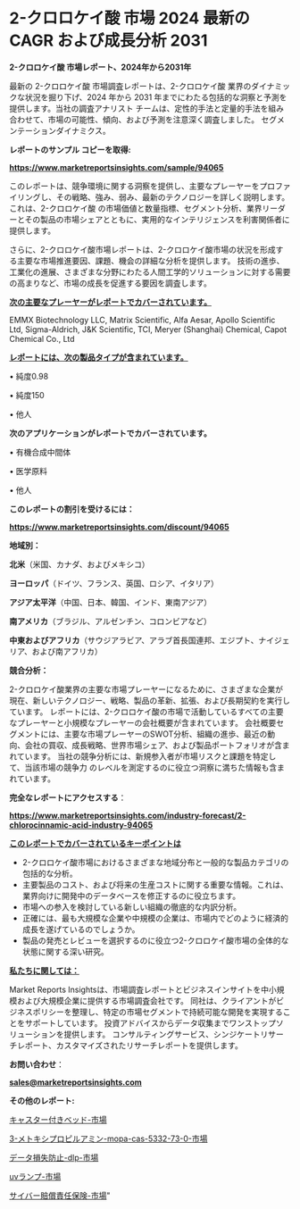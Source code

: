 # 2-クロロケイ酸 市場 2024 最新の CAGR および成長分析 2031

<strong>2-クロロケイ酸 市場レポート、2024年から2031年</strong>

最新の 2-クロロケイ酸 市場調査レポートは、2-クロロケイ酸 業界のダイナミックな状況を掘り下げ、2024 年から 2031 年までにわたる包括的な洞察と予測を提供します。当社の調査アナリスト チームは、定性的手法と定量的手法を組み合わせて、市場の可能性、傾向、および予測を注意深く調査しました。 セグメンテーションダイナミクス。



<strong>レポートのサンプル コピーを取得:</strong> <a href=https://www.marketreportsinsights.com/sample/94065>

<strong><u>https://www.marketreportsinsights.com/sample/94065</u></strong></a>

このレポートは、競争環境に関する洞察を提供し、主要なプレーヤーをプロファイリングし、その戦略、強み、弱み、最新のテクノロジーを詳しく説明します。 これは、2-クロロケイ酸 の市場価値と数量指標、セグメント分析、業界リーダーとその製品の市場シェアとともに、実用的なインテリジェンスを利害関係者に提供します。

さらに、2-クロロケイ酸市場レポートは、2-クロロケイ酸市場の状況を形成する主要な市場推進要因、課題、機会の詳細な分析を提供します。 技術の進歩、工業化の進展、さまざまな分野にわたる人間工学的ソリューションに対する需要の高まりなど、市場の成長を促進する要因を調査します。



<strong><u>次の主要なプレーヤーがレポートでカバーされています。</u></strong>

EMMX Biotechnology LLC, Matrix Scientific, Alfa Aesar, Apollo Scientific Ltd, Sigma-Aldrich, J&K Scientific, TCI, Meryer (Shanghai) Chemical, Capot Chemical Co., Ltd



<strong><u><b>レポートには、次の製品タイプが含まれています。</b></u></strong>

• 純度0.98

• 純度150

• 他人



<strong><b>次のアプリケーションがレポートでカバーされています。</b></strong>

• 有機合成中間体

• 医学原料

• 他人



<strong><b>このレポートの割引を受けるには：</b></strong><a href=https://www.marketreportsinsights.com/discount/94065>

<strong><u>https://www.marketreportsinsights.com/discount/94065</u></strong></a>



<strong>地域別：</strong>



<strong>北米</strong>（米国、カナダ、およびメキシコ）



<strong>ヨーロッパ</strong>（ドイツ、フランス、英国、ロシア、イタリア）



<strong>アジア太平洋</strong>（中国、日本、韓国、インド、東南アジア）



<strong>南アメリカ</strong>（ブラジル、アルゼンチン、コロンビアなど）



<strong>中東およびアフリカ</strong>（サウジアラビア、アラブ首長国連邦、エジプト、ナイジェリア、および南アフリカ）



<strong>競合分析：</strong>

2-クロロケイ酸業界の主要な市場プレーヤーになるために、さまざまな企業が現在、新しいテクノロジー、戦略、製品の革新、拡張、および長期契約を実行しています。 レポートには、2-クロロケイ酸の市場で活動しているすべての主要なプレーヤーと小規模なプレーヤーの会社概要が含まれています。 会社概要セグメントには、主要な市場プレーヤーのSWOT分析、組織の進歩、最近の動向、会社の買収、成長戦略、世界市場シェア、および製品ポートフォリオが含まれています。 当社の競争分析には、新規参入者が市場リスクと課題を特定して、当該市場の競争力 のレベルを測定するのに役立つ洞察に満ちた情報も含まれています。



<strong>完全なレポートにアクセスする</strong>：

<a href=https://www.marketreportsinsights.com/industry-forecast/2-chlorocinnamic-acid-industry-94065>

<strong><u>https://www.marketreportsinsights.com/industry-forecast/2-chlorocinnamic-acid-industry-94065</u></strong></a>



<strong><u><b>このレポートでカバーされているキーポイントは</b></u></strong>
<ul>
  <li>2-クロロケイ酸市場におけるさまざまな地域分布と一般的な製品カテゴリの包括的な分析。</li>
  <li>主要製品のコスト、および将来の生産コストに関する重要な情報。これは、業界向けに開発中のデータベースを修正するのに役立ちます。</li>
  <li>市場への参入を検討している新しい組織の徹底的な内訳分析。</li>
  <li>正確には、最も大規模な企業や中規模の企業は、市場内でどのように経済的成長を遂げているのでしょうか。</li>
  <li>製品の発売とレビューを選択するのに役立つ2-クロロケイ酸市場の全体的な状態に関する深い研究。</li>
</ul>


<strong><u><b>私たちに関しては：</b></u></strong>

Market Reports Insightsは、市場調査レポートとビジネスインサイトを中小規模および大規模企業に提供する市場調査会社です。 同社は、クライアントがビジネスポリシーを整理し、特定の市場セグメントで持続可能な開発を実現することをサポートしています。 投資アドバイスからデータ収集までワンストップソリューションを提供します。 コンサルティングサービス、シンジケートリサーチレポート、カスタマイズされたリサーチレポートを提供します。



<strong><b>お問い合わせ</b></strong>：

<a href=mailto:sales@marketreportsinsights.com>

<strong><u>sales@marketreportsinsights.com</u></strong></a>



<strong>その他のレポート:</strong>

<a href=https://www.linkedin.com/pulse/キャスター付きベッド-市場-2023-総合分析と事業成長戦略-2030-crf2f/>キャスター付きベッド-市場</a>

<a href=https://www.linkedin.com/pulse/3-メトキシプロピルアミン-mopa-cas-5332-73-0-市場-agntf/>3-メトキシプロピルアミン-mopa-cas-5332-73-0-市場</a>

<a href=https://www.linkedin.com/pulse/データ損失防止-dlp-市場-2023-swot-分析と最新イノベーション-lwhff/>データ損失防止-dlp-市場</a>

<a href=https://www.linkedin.com/pulse/uvランプ-市場-2023-新興市場-将来の動向と市場需要-2030-t3mwf/>uvランプ-市場</a>

<a href=https://www.linkedin.com/pulse/サイバー賠償責任保険-市場-2030-年までの需要に焦点を当てた-2023-zn3uf/>サイバー賠償責任保険-市場</a>"
  
